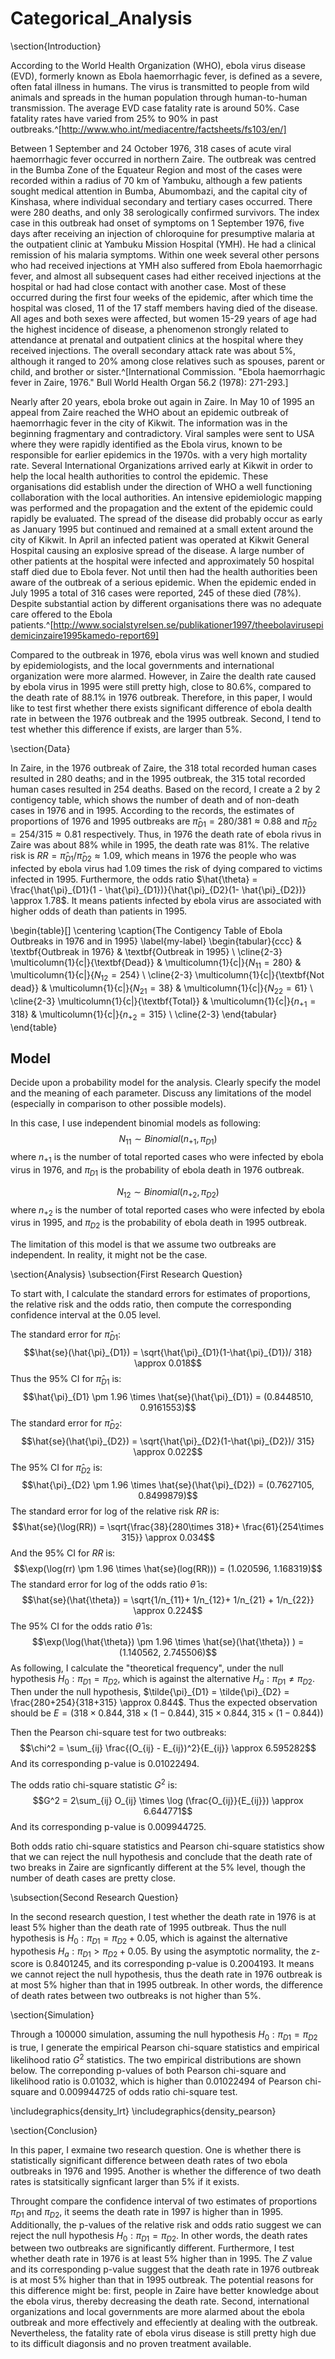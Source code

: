 # Categorical_Analysis


\section{Introduction}

According to the World Health Organization (WHO), ebola virus disease (EVD), formerly known as Ebola haemorrhagic fever, is defined as a severe, often fatal illness in humans. The virus is transmitted to people from wild animals and spreads in the human population through human-to-human transmission. The average EVD case fatality rate is around 50%. Case fatality rates have varied from 25% to 90% in past outbreaks.^[http://www.who.int/mediacentre/factsheets/fs103/en/] 

Between 1 September and 24 October 1976, 318 cases of acute viral haemorrhagic fever occurred in northern Zaire. The outbreak was centred in the Bumba Zone of the Equateur Region and most of the cases were recorded within a radius of 70 km of Yambuku, although a few patients sought medical attention in Bumba, Abumombazi, and the capital city of Kinshasa, where individual secondary and tertiary cases occurred. There were 280 deaths, and only 38 serologically confirmed survivors. The index case in this outbreak had onset of symptoms on 1 September 1976, five days after receiving an injection of chloroquine for presumptive malaria at the outpatient clinic at Yambuku Mission Hospital (YMH). He had a clinical remission of his malaria symptoms. Within one week several other persons who had received injections at YMH also suffered from Ebola haemorrhagic fever, and almost all subsequent cases had either received injections at the hospital or had had close contact with another case. Most of these occurred during the first four weeks of the epidemic, after which time the hospital was closed, 11 of the 17 staff members having died of the disease. All ages and both sexes were affected, but women 15-29 years of age had the highest incidence of disease, a phenomenon strongly related to attendance at prenatal and outpatient clinics at the hospital where they received injections. The overall secondary attack rate was about 5%, although it ranged to 20% among close relatives such as spouses, parent or child, and brother or sister.^[International Commission. "Ebola haemorrhagic fever in Zaire, 1976." Bull World Health Organ 56.2 (1978): 271-293.]

Nearly after 20 years, ebola broke out again in Zaire. In May 10 of 1995 an appeal from Zaire reached the WHO about an epidemic outbreak of haemorrhagic fever in the city of Kikwit. The information was in the beginning fragmentary and contradictory. Viral samples were sent to USA where they were rapidly identified as the Ebola virus, known to be responsible for earlier epidemics in the 1970s. with a very high mortality rate. Several International Organizations arrived early at Kikwit in order to help the local health authorities to control the epidemic. These organisations did establish under the direction of WHO a well functioning collaboration with the local authorities. An intensive epidemiologic mapping was performed and the propagation and the extent of the epidemic could rapidly be evaluated. The spread of the disease did probably occur as early as January 1995 but continued and remained at a small extent around the city of Kikwit. In April an infected patient was operated at Kikwit General Hospital causing an explosive spread of the disease. A large number of other patients at the hospital were infected and approximately 50 hospital staff died due to Ebola fever. Not until then had the health authorities been aware of the outbreak of a serious epidemic. 
When the epidemic ended in July 1995 a total of 316 cases were reported, 245 of these died (78%). Despite substantial action by different organisations there was no adequate care offered to the Ebola patients.^[http://www.socialstyrelsen.se/publikationer1997/theebolavirusepidemicinzaire1995kamedo-report69]

Compared to the outbreak in 1976, ebola virus was well known and studied by epidemiologists, and the local governments and international organization were more alarmed. However, in Zaire the dealth rate caused by ebola virus in 1995 were still pretty high, close to 80.6%, compared to the death rate of 88.1% in 1976 outbreak. Therefore, in this paper, I would like to test first whether there exists significant difference of ebola dealth rate in between the 1976 outbreak and the 1995 outbreak. Second, I tend to test whether this difference if exists, are larger than 5%.


\section{Data}

In Zaire, in the 1976 outbreak of Zaire, the 318 total recorded human cases resulted in 280 deaths; and in the 1995 outbreak, the 315 total recorded human cases resulted in 254 deaths. Based on the record, I create a 2 by 2 contigency table, which shows the number of death and of non-death cases in 1976 and in 1995. According to the records, the estimates of proportions of 1976 and 1995 outbreaks are $\hat{\pi}_{D1} = 280/381 \approx 0.88$ and $\hat{\pi}_{D2} = 254/315 \approx 0.81$ respectively. Thus, in 1976 the death rate of ebola rivus in Zaire was about 88% while in 1995, the death rate was 81%. The relative risk is $RR = \hat{\pi}_{D1}/\hat{\pi}_{D2} \approx 1.09$, which means in 1976 the people who was infected by ebola virus had 1.09 times the risk of dying compared to victims infected in 1995. Furthermore, the odds ratio $\hat{\theta}  = \frac{\hat{\pi}_{D1}(1 - \hat{\pi}_{D1})}{\hat{\pi}_{D2}(1- \hat{\pi}_{D2})} \approx 1.78$. It means patients infected by ebola virus are associated with higher odds of death than patients in 1995.

\begin{table}[]
\centering
\caption{The Contigency Table of Ebola Outbreaks in 1976 and in 1995}
\label{my-label}
\begin{tabular}{ccc}
                                       & \textbf{Outbreak in 1976}           & \textbf{Outbreak in 1995}           \\ \cline{2-3} 
\multicolumn{1}{c|}{\textbf{Dead}}     & \multicolumn{1}{c|}{$N_{11} = 280$} & \multicolumn{1}{c|}{$N_{12} = 254$} \\ \cline{2-3} 
\multicolumn{1}{c|}{\textbf{Not dead}} & \multicolumn{1}{c|}{$N_{21} = 38$}  & \multicolumn{1}{c|}{$N_{22} = 61$}  \\ \cline{2-3} 
\multicolumn{1}{c|}{\textbf{Total}}    & \multicolumn{1}{c|}{$n_{+1} = 318$} & \multicolumn{1}{c|}{$n_{+2} = 315$} \\ \cline{2-3} 
\end{tabular}
\end{table}


## Model

Decide upon a probability model for the analysis. Clearly specify the model and the meaning of each parameter. Discuss any limitations of the model (especially in comparison to other possible models).

In this case, I use independent binomial models as following:
$$N_{11} \sim Binomial (n_{+1}, \pi_{D1})$$
where $n_{+1}$ is the number of total reported cases who were infected by ebola virus in 1976, and $\pi_{D1}$ is the probability of ebola death in 1976 outbreak.

$$N_{12} \sim Binomial (n_{+2}, \pi_{D2})$$
where $n_{+2}$ is the number of total reported cases who were infected by ebola virus in 1995, and $\pi_{D2}$ is the probability of ebola death in 1995 outbreak.

The limitation of this model is that we assume two outbreaks are independent. In reality, it might not be the case.

\section{Analysis}
\subsection{First Research Question}

To start with, I calculate the standard errors for estimates of proportions, the relative risk and the odds ratio, then compute the corresponding confidence interval at the 0.05 level.

The standard error for $\hat{\pi}_{D1}$: 
$$\hat{se}(\hat{\pi}_{D1}) = \sqrt{\hat{\pi}_{D1}(1-\hat{\pi}_{D1})/ 318} \approx 0.018$$
Thus the 95% CI for $\hat{\pi}_{D1}$ is:
$$\hat{\pi}_{D1} \pm 1.96 \times \hat{se}(\hat{\pi}_{D1}) = (0.8448510, 0.9161553)$$
The standard error for $\hat{\pi}_{D2}$: 
$$\hat{se}(\hat{\pi}_{D2}) = \sqrt{\hat{\pi}_{D2}(1-\hat{\pi}_{D2})/ 315} \approx 0.022$$
The 95% CI for $\hat{\pi}_{D2}$ is:
$$\hat{\pi}_{D2} \pm 1.96 \times \hat{se}(\hat{\pi}_{D2}) = (0.7627105, 0.8499879)$$
The standard error for log of the relative risk $RR$ is:
$$\hat{se}(\log(RR)) = \sqrt{\frac{38}{280\times 318}+ \frac{61}{254\times 315}} \approx 0.034$$
And the 95% CI for $RR$ is:
$$\exp(\log(rr) \pm 1.96 \times \hat{se}(log(RR))) = (1.020596, 1.168319)$$
The standard error for log of the odds ratio $\hat{\theta}$ is:
$$\hat{se}(\hat{\theta}) = \sqrt{1/n_{11}+ 1/n_{12}+ 1/n_{21} + 1/n_{22}} \approx 0.224$$
The 95% CI for the odds ratio $\hat{\theta}$ is:
$$\exp(\log(\hat{\theta}) \pm 1.96 \times \hat{se}(\hat{\theta}) ) = (1.140562, 2.745506)$$
As following, I calculate the "theoretical frequency", under the null hypothesis $H_0: \pi_{D1} = \pi_{D2}$, which is against the alternative $H_a: \pi_{D1} \neq \pi_{D2}$. Then under the null hypothesis, $\tilde{\pi}_{D1} = \tilde{\pi}_{D2} = \frac{280+254}{318+315} \approx 0.844$. Thus the expected observation should be $E = (318\times 0.844, 318\times(1-0.844), 315\times 0.844, 315\times(1-0.844))$

Then the Pearson chi-square test for two outbreaks:
$$\chi^2 = \sum_{ij} \frac{(O_{ij} - E_{ij})^2}{E_{ij}} \approx  6.595282$$
And its corresponding p-value is $0.01022494$.

The odds ratio chi-square statistic $G^2$ is:
$$G^2 = 2\sum_{ij} O_{ij} \times \log (\frac{O_{ij}}{E_{ij}}) \approx 6.644771$$
And its corresponding p-value is 0.009944725.

Both odds ratio chi-square statistics and Pearson chi-square statistics show that we can reject the null hypothesis and conclude that the death rate of two breaks in Zaire are signficantly different at the 5% level, though the number of death cases are pretty close.

\subsection{Second Research Question}

In the second research question, I test whether the death rate in 1976 is at least 5% higher than the death rate of 1995 outbreak. Thus the null hypothesis is $H_0: \pi_{D1} = \pi_{D2} +0.05$, which is against the alternative hypothesis $H_a: \pi_{D1} > \pi_{D2} +0.05$. By using the asymptotic normality, the z-score is 0.8401245, and its corresponding p-value is 0.2004193. It means we cannot reject the null hypothesis, thus the death rate in 1976 outbreak is at most 5% higher than that in 1995 outbreak. In other words, the difference of death rates between two outbreaks is not higher than 5%.

\section{Simulation}

Through a 100000 simulation, assuming the null hypothesis $H_0: \pi_{D1} = \pi_{D2}$ is true, I generate the empirical Pearson chi-square statistics and empirical likelihood ratio $G^2$ statistics. The two empirical distributions are shown below. The correponding p-values of both Pearson chi-square and likelihood ratio is 0.01032, which is higher than 0.01022494 of Pearson chi-square and 0.009944725 of odds ratio chi-square test.


\includegraphics{density_lrt}
\includegraphics{density_pearson}
 

\section{Conclusion}

In this paper, I exmaine two research question. One is whether there is statistically significant difference between death rates of two ebola outbreaks in 1976 and 1995. Another is whether the difference of two death rates is statsitically signficant larger than 5% if it exists. 

Throught compare the confidence interval of two estimates of proportions $\pi_{D1}$ and $\pi_{D2}$, it seems the death rate in 1997 is higher than in 1995. Additionally, the p-values of the relative risk and odds ratio suggest we can reject the null hypothesis $H_0: \pi_{D1} = \pi_{D2}$. In other words, the death rates between two outbreaks are significantly different. Furthermore, I test whether death rate in 1976 is at least 5% higher than in 1995. The $Z$ value and its corresponding p-value suggest that the death rate in 1976 outbreak is at most 5% higher than that in 1995 outbreak. The potential reasons for this difference might be: first, people in Zaire have better knowledge about the ebola virus, thereby decreasing the death rate. Second, international organizations and local governments are more alarmed about the ebola outbreak and more effectively and effeciently at dealing with the outbreak. Nevertheless, the fatality rate of ebola virus disease is still pretty high due to its difficult diagonsis and no proven treatment available.